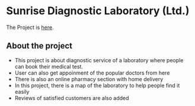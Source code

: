 # Sunrise Diagnostic Laboratory (Ltd.)

The Project is [here](https://sunrise-diagnostic-lab.web.app/).

## About the project
- This project is about diagnostic service of a laboratory where people can book their medical test.
- User can also get appoinment of the popular doctors from here
- There is also an online pharmacy section with home delivery 
- In this project, there is a map of the laboratory to help people find it easily
- Reviews of satisfied customers are also added
